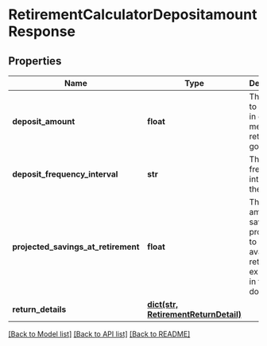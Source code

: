 # RetirementCalculatorDepositamountResponse

## Properties
Name | Type | Description | Notes
------------ | ------------- | ------------- | -------------
**deposit_amount** | **float** | The amount to deposit in order to meet the retirement goal. | 
**deposit_frequency_interval** | **str** | The frequency interval of the deposit. | 
**projected_savings_at_retirement** | **float** | The total amount of savings projected to be available at retirement, expressed in today’s dollars. | 
**return_details** | [**dict(str, RetirementReturnDetail)**](RetirementReturnDetail.md) |  | 

[[Back to Model list]](../README.md#documentation-for-models) [[Back to API list]](../README.md#documentation-for-api-endpoints) [[Back to README]](../README.md)


